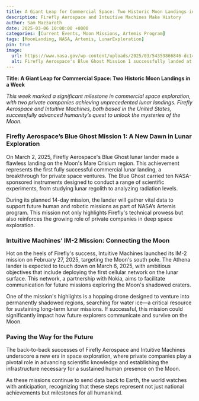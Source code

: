 ```yaml
---
title: A Giant Leap for Commercial Space: Two Historic Moon Landings in a Week
description: Firefly Aerospace and Intuitive Machines Make History
author: Sam Mazzaroth
date: 2025-03-06 10:00:00 +0000
categories: [Current Events, Moon Missions, Artemis Program]
tags: [MoonLanding, NASA, Artemis, LunarExploration]
pin: true
image:
  url: https://www.nasa.gov/wp-content/uploads/2025/03/54359866846-dc14b1ff34-o.jpg
  alt: Firefly Aerospace's Blue Ghost Mission 1 successfully landed at 3:34 a.m. EST on March 2, 2025, near Mons Latreille in the Mare Crisium basin on the Moon's northeastern near side.
---
```


**Title: A Giant Leap for Commercial Space: Two Historic Moon Landings in a Week**  

*This week marked a significant milestone in commercial space exploration, with two private companies achieving unprecedented lunar landings. Firefly Aerospace and Intuitive Machines, both based in the United States, successfully advanced humanity’s quest to unlock the mysteries of the Moon.*  

### **Firefly Aerospace’s Blue Ghost Mission 1: A New Dawn in Lunar Exploration**  
On March 2, 2025, Firefly Aerospace's Blue Ghost lunar lander made a flawless landing on the Moon's Mare Crisium region. This achievement represents the first fully successful commercial lunar landing, a breakthrough for private space ventures. The Blue Ghost carried ten NASA-sponsored instruments designed to conduct a range of scientific experiments, from studying lunar regolith to analyzing radiation levels.  

During its planned 14-day mission, the lander will gather vital data to support future human and robotic missions as part of NASA’s Artemis program. This mission not only highlights Firefly's technical prowess but also reinforces the growing role of private companies in deep space exploration.  

### **Intuitive Machines’ IM-2 Mission: Connecting the Moon**  
Hot on the heels of Firefly's success, Intuitive Machines launched its IM-2 mission on February 27, 2025, targeting the Moon's south pole. The Athena lander is expected to touch down on March 6, 2025, with ambitious objectives that include deploying the first cellular network on the lunar surface. This network, a partnership with Nokia, aims to facilitate communication for future missions exploring the Moon's shadowed craters.  

One of the mission's highlights is a hopping drone designed to venture into permanently shadowed regions, searching for water ice—a critical resource for sustaining long-term lunar missions. If successful, this mission could significantly impact how future explorers communicate and survive on the Moon.  

### **Paving the Way for the Future**  
The back-to-back successes of Firefly Aerospace and Intuitive Machines underscore a new era in space exploration, where private companies play a pivotal role in advancing scientific knowledge and establishing the infrastructure necessary for a sustained human presence on the Moon.  

As these missions continue to send data back to Earth, the world watches with anticipation, recognizing that these steps represent not just national achievements but milestones for all humankind.